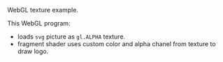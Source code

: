 WebGL texture example.

This WebGL program:
- loads `svg` picture as `gl.ALPHA` texture.
- fragment shader uses custom color and alpha chanel from texture to draw logo.
